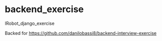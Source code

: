# backend_exercise
IRobot_django_exercise

Backed for https://github.com/danilobassi8/backend-interview-exercise
